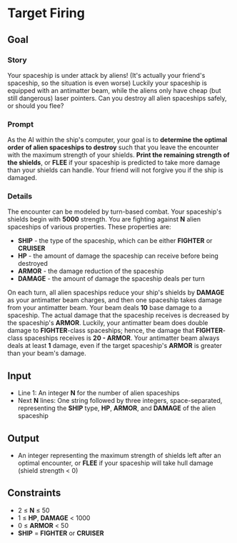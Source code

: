 # Target Firing

## Goal

### Story

Your spaceship is under attack by aliens! (It's actually your friend's
spaceship, so the situation is even worse) Luckily your spaceship is equipped
with an antimatter beam, while the aliens only have cheap (but still dangerous)
laser pointers. Can you destroy all alien spaceships safely, or should you flee?

### Prompt

As the AI within the ship's computer, your goal is to **determine the optimal
order of alien spaceships to destroy** such that you leave the encounter with
the maximum strength of your shields. **Print the remaining strength of the
shields**, or **FLEE** if your spaceship is predicted to take more damage than
your shields can handle. Your friend will not forgive you if the ship is
damaged.

### Details

The encounter can be modeled by turn-based combat. Your spaceship's shields
begin with **5000** strength. You are fighting against **N** alien spaceships of
various properties. These properties are:

-   **SHIP** - the type of the spaceship, which can be either **FIGHTER** or
    **CRUISER**
-   **HP** - the amount of damage the spaceship can receive before being
    destroyed
-   **ARMOR** - the damage reduction of the spaceship
-   **DAMAGE** - the amount of damage the spaceship deals per turn

On each turn, all alien spaceships reduce your ship's shields by **DAMAGE** as
your antimatter beam charges, and then one spaceship takes damage from your
antimatter beam. Your beam deals **10** base damage to a spaceship. The actual
damage that the spaceship receives is decreased by the spaceship's **ARMOR**.
Luckily, your antimatter beam does double damage to **FIGHTER**-class
spaceships; hence, the damage that **FIGHTER**-class spaceships receives is
**20 - ARMOR**. Your antimatter beam always deals at least **1** damage, even if
the target spaceship's **ARMOR** is greater than your beam's damage.

## Input

-   Line 1: An integer **N** for the number of alien spaceships
-   Next **N** lines: One string followed by three integers, space-separated,
    representing the **SHIP** type, **HP**, **ARMOR**, and **DAMAGE** of the
    alien spaceship

## Output

-   An integer representing the maximum strength of shields left after an
    optimal encounter, or **FLEE** if your spaceship will take hull damage
    (shield strength &lt; 0)

## Constraints

-   2 &leq; **N** &leq; 50
-   1 &leq; **HP**, **DAMAGE** &lt; 1000
-   0 &leq; **ARMOR** &lt; 50
-   **SHIP** = **FIGHTER** or **CRUISER**

